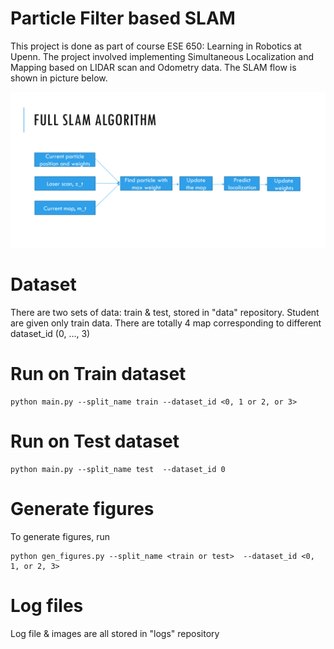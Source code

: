 # Particle Filter based SLAM
This project is done as part of course ESE 650: Learning in Robotics at Upenn. The project involved implementing Simultaneous Localization and Mapping based on LIDAR scan and Odometry data. The SLAM flow is shown in picture below.

<p float="left">
  <img src="./Results/SLAM Flow.png" />
</p>




# Dataset 



There are two sets of data: train & test, stored in "data" repository. 
Student are given only train data. There are totally 4 map corresponding to different dataset_id (0, ..., 3)

# Run on Train dataset
```
python main.py --split_name train --dataset_id <0, 1 or 2, or 3>
```

# Run on Test dataset
```
python main.py --split_name test  --dataset_id 0 
```

# Generate figures 
To generate figures, run
```
python gen_figures.py --split_name <train or test>  --dataset_id <0, 1, or 2, 3> 
```

# Log files
Log file & images are all stored in "logs" repository
